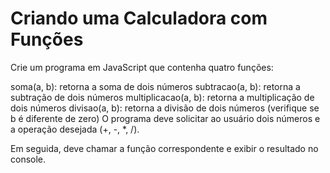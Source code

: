 # Criando uma Calculadora com Funções

Crie um programa em JavaScript que contenha quatro funções:

soma(a, b): retorna a soma de dois números
subtracao(a, b): retorna a subtração de dois números
multiplicacao(a, b): retorna a multiplicação de dois números
divisao(a, b): retorna a divisão de dois números (verifique se b é diferente de zero)
O programa deve solicitar ao usuário dois números e a operação desejada (+, -, *, /).

Em seguida, deve chamar a função correspondente e exibir o resultado no console.
